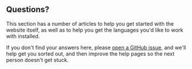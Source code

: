 ## Questions?

This section has a number of articles to help you get started with the website itself, as well as to help you get the languages you'd like to work with installed.

If you don't find your answers here, please [open a GitHub issue](https://github.com/exercism/exercism.io/issues), and we'll help get you sorted out, and then improve the help pages so the next person doesn't get stuck.
